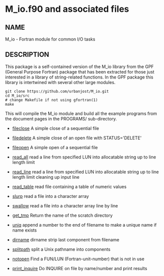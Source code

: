 # M_io.f90 and associated files

## NAME

   M_io - Fortran module for common I/O tasks

## DESCRIPTION

This package is a self-contained version of the M_io library from
the GPF (General Purpose Fortran) package that has been extracted for
those just interested in a library of string-related functions. In the
GPF package this library is intertwined with several other large modules.

    git clone https://github.com/urbanjost/M_io.git
    cd M_io/src
    # change Makefile if not using gfortran(1)
    make

This will compile the M_io module and build all the example programs from
the document pages in the PROGRAMS/ sub-directory.

- [fileclose](md/fileclose.3m_io.md)  A simple close of a sequential file
- [filedelete](md/filedelete.3m_io.md) A simple close of an open file with STATUS='DELETE'
- [fileopen](md/fileopen.3m_io.md) A simple open of a sequential file

- [read_all](md/read_all.3m_io.md) read a line from specified LUN into allocatable string up to line length limit
- [read_line](md/read_line.3m_io.md) read a line from specified LUN into allocatable string up to line length limit cleaning up input line
- [read_table](md/read_table.3m_io.md) read file containing a table of numeric values
- [slurp](md/slurp.3m_io.md) read a file into a character array
- [swallow](md/swallow.3m_io.md) read a file into a character array line by line

- [get_tmp](md/get_tmp.3m_io.md) Return the name of the scratch directory
- [uniq](md/uniq.3m_io.md) append a number to the end of filename to make a unique name if name exists

- [dirname](md/dirname.3m_io.md) dirname  strip last component from filename
- [splitpath](md/splitpath.3m_io.md) split a Unix pathname into components

- [notopen](md/notopen.3m_io.md) Find a FUN/LUN (Fortran-unit-number) that is not in use

- [print_inquire](md/print_inquire.3m_io.md) Do INQUIRE on file by name/number and print results

